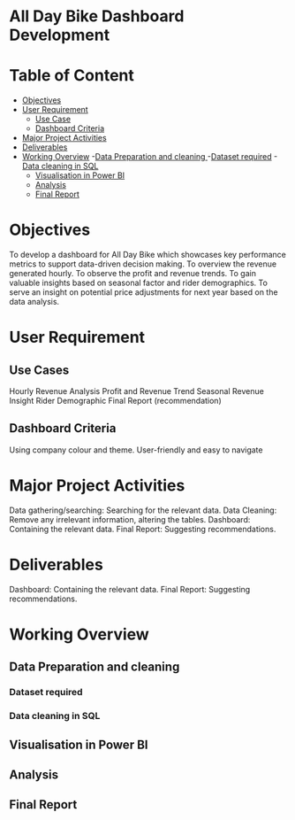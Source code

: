 # All Day Bike Dashboard Development 

# Table of Content
- [Objectives](#objectives)
- [User Requirement](#user-requirement)
  - [Use Case](#use-case)
  - [Dashboard Criteria](#dashboard-criteria)
- [Major Project Activities ](#major-project-activities)
- [Deliverables](#deliverables)
- [Working Overview](#working-overview)
    -[Data Preparation and cleaning ](#data-preparation-and-cleaning)
      -[Dataset required](#dataset-required)
      -[Data cleaning in SQL ](#data-cleaning-in-sql)
  - [Visualisation in Power BI ](#visualisation-in-power-bi)
  - [Analysis](#analysis)
  - [Final Report](#final-report)

# Objectives
To develop a dashboard for All Day Bike which showcases key performance metrics to support data-driven decision making.
To overview the revenue generated hourly.
To observe the profit and revenue trends.
To gain valuable insights based on seasonal factor and rider demographics.
To serve an insight on potential price adjustments for next year based on the data analysis.

# User Requirement 

## Use Cases 
Hourly Revenue Analysis
Profit and Revenue Trend
Seasonal Revenue Insight
Rider Demographic
Final Report (recommendation)

## Dashboard Criteria
Using company colour and theme.
User-friendly and easy to navigate 

# Major Project Activities 
Data gathering/searching: Searching for the relevant data.
Data Cleaning: Remove any irrelevant information, altering the tables.
Dashboard: Containing the relevant data.
Final Report: Suggesting recommendations. 

# Deliverables
Dashboard: Containing the relevant data.
Final Report: Suggesting recommendations. 


# Working Overview

## Data Preparation and cleaning 

### Dataset required

### Data cleaning in SQL 

## Visualisation in Power BI 

## Analysis 

## Final Report 







